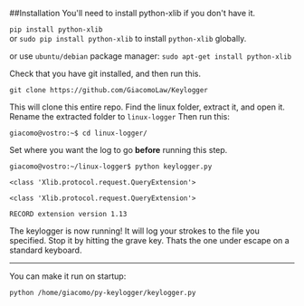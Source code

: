 ##Installation
You'll need to install python-xlib if you don't have it.

`pip install python-xlib`    
or `sudo pip install python-xlib` to install `python-xlib` globally.

or use `ubuntu/debian` package manager:
`sudo apt-get install python-xlib`

Check that you have git installed, and then run this.

`git clone https://github.com/GiacomoLaw/Keylogger`

This will clone this entire repo. Find the linux folder, extract it, and open it. Rename the extracted folder to `linux-logger` Then run this:

`giacomo@vostro:~$ cd linux-logger/`

Set where you want the log to go **before** running this step.

```
giacomo@vostro:~/linux-logger$ python keylogger.py

<class 'Xlib.protocol.request.QueryExtension'>

<class 'Xlib.protocol.request.QueryExtension'>

RECORD extension version 1.13
```

The keylogger is now running! It will log your strokes to the file you specified. Stop it by hitting the grave key. Thats the one under escape on a standard keyboard.

---

You can make it run on startup:

`python /home/giacomo/py-keylogger/keylogger.py`
